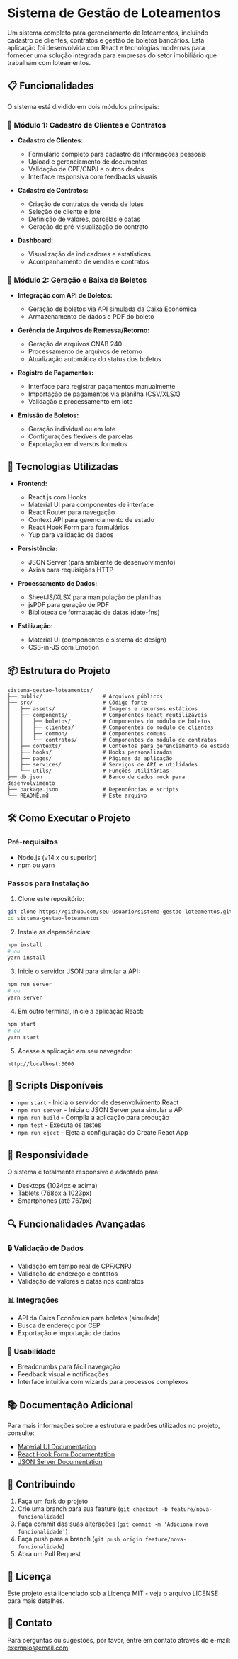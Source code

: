 # Sistema de Gestão de Loteamentos

Um sistema completo para gerenciamento de loteamentos, incluindo cadastro de clientes, contratos e gestão de boletos bancários. Esta aplicação foi desenvolvida com React e tecnologias modernas para fornecer uma solução integrada para empresas do setor imobiliário que trabalham com loteamentos.

## 📋 Funcionalidades

O sistema está dividido em dois módulos principais:

### 🧩 Módulo 1: Cadastro de Clientes e Contratos

- **Cadastro de Clientes:**
  - Formulário completo para cadastro de informações pessoais
  - Upload e gerenciamento de documentos
  - Validação de CPF/CNPJ e outros dados
  - Interface responsiva com feedbacks visuais

- **Cadastro de Contratos:**
  - Criação de contratos de venda de lotes
  - Seleção de cliente e lote
  - Definição de valores, parcelas e datas
  - Geração de pré-visualização do contrato

- **Dashboard:**
  - Visualização de indicadores e estatísticas
  - Acompanhamento de vendas e contratos

### 🧩 Módulo 2: Geração e Baixa de Boletos

- **Integração com API de Boletos:**
  - Geração de boletos via API simulada da Caixa Econômica
  - Armazenamento de dados e PDF do boleto

- **Gerência de Arquivos de Remessa/Retorno:**
  - Geração de arquivos CNAB 240
  - Processamento de arquivos de retorno
  - Atualização automática do status dos boletos

- **Registro de Pagamentos:**
  - Interface para registrar pagamentos manualmente
  - Importação de pagamentos via planilha (CSV/XLSX)
  - Validação e processamento em lote

- **Emissão de Boletos:**
  - Geração individual ou em lote
  - Configurações flexíveis de parcelas
  - Exportação em diversos formatos

## 🚀 Tecnologias Utilizadas

- **Frontend:**
  - React.js com Hooks
  - Material UI para componentes de interface
  - React Router para navegação
  - Context API para gerenciamento de estado
  - React Hook Form para formulários
  - Yup para validação de dados

- **Persistência:**
  - JSON Server (para ambiente de desenvolvimento)
  - Axios para requisições HTTP

- **Processamento de Dados:**
  - SheetJS/XLSX para manipulação de planilhas
  - jsPDF para geração de PDF
  - Biblioteca de formatação de datas (date-fns)

- **Estilização:**
  - Material UI (componentes e sistema de design)
  - CSS-in-JS com Emotion

## 📦 Estrutura do Projeto

```
sistema-gestao-loteamentos/
├── public/                   # Arquivos públicos
├── src/                      # Código fonte
│   ├── assets/               # Imagens e recursos estáticos
│   ├── components/           # Componentes React reutilizáveis
│   │   ├── boletos/          # Componentes do módulo de boletos
│   │   ├── clientes/         # Componentes do módulo de clientes
│   │   ├── common/           # Componentes comuns
│   │   └── contratos/        # Componentes do módulo de contratos
│   ├── contexts/             # Contextos para gerenciamento de estado
│   ├── hooks/                # Hooks personalizados
│   ├── pages/                # Páginas da aplicação
│   ├── services/             # Serviços de API e utilidades
│   └── utils/                # Funções utilitárias
├── db.json                   # Banco de dados mock para desenvolvimento
├── package.json              # Dependências e scripts
└── README.md                 # Este arquivo
```

## 🛠️ Como Executar o Projeto

### Pré-requisitos
- Node.js (v14.x ou superior)
- npm ou yarn

### Passos para Instalação

1. Clone este repositório:
```bash
git clone https://github.com/seu-usuario/sistema-gestao-loteamentos.git
cd sistema-gestao-loteamentos
```

2. Instale as dependências:
```bash
npm install
# ou
yarn install
```

3. Inicie o servidor JSON para simular a API:
```bash
npm run server
# ou
yarn server
```

4. Em outro terminal, inicie a aplicação React:
```bash
npm start
# ou
yarn start
```

5. Acesse a aplicação em seu navegador:
```
http://localhost:3000
```

## 🔧 Scripts Disponíveis

- `npm start` - Inicia o servidor de desenvolvimento React
- `npm run server` - Inicia o JSON Server para simular a API
- `npm run build` - Compila a aplicação para produção
- `npm test` - Executa os testes
- `npm run eject` - Ejeta a configuração do Create React App

## 📱 Responsividade

O sistema é totalmente responsivo e adaptado para:
- Desktops (1024px e acima)
- Tablets (768px a 1023px)
- Smartphones (até 767px)

## 🔍 Funcionalidades Avançadas

### 🔒 Validação de Dados
- Validação em tempo real de CPF/CNPJ
- Validação de endereço e contatos
- Validação de valores e datas nos contratos

### 📊 Integrações
- API da Caixa Econômica para boletos (simulada)
- Busca de endereço por CEP
- Exportação e importação de dados

### 🎯 Usabilidade
- Breadcrumbs para fácil navegação
- Feedback visual e notificações
- Interface intuitiva com wizards para processos complexos

## 📚 Documentação Adicional

Para mais informações sobre a estrutura e padrões utilizados no projeto, consulte:

- [Material UI Documentation](https://mui.com/getting-started/usage/)
- [React Hook Form Documentation](https://react-hook-form.com/get-started)
- [JSON Server Documentation](https://github.com/typicode/json-server)

## 🤝 Contribuindo

1. Faça um fork do projeto
2. Crie uma branch para sua feature (`git checkout -b feature/nova-funcionalidade`)
3. Faça commit das suas alterações (`git commit -m 'Adiciona nova funcionalidade'`)
4. Faça push para a branch (`git push origin feature/nova-funcionalidade`)
5. Abra um Pull Request

## 📄 Licença

Este projeto está licenciado sob a Licença MIT - veja o arquivo LICENSE para mais detalhes.

## 📧 Contato

Para perguntas ou sugestões, por favor, entre em contato através do e-mail: exemplo@email.com